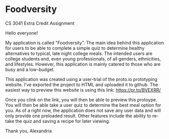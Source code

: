 # Foodversity
CS 3041 Extra Credit Assignment

Hello everyone! 

My application is called "Foodversity". The main idea behind this application for users to be able to complete a simple quiz to determine healthy alternatives to typical, late night college meals. The intended users are college students and, even young professionals, of all genders, ethnicities, and lifestyles. However, this application is mainly catered to those who are busy and a low-budget. 

This application was created using a user-trial of the proto.io prototyping website. I've exported the project to HTML and uploaded it to github. The easiest way to preview this website is using this link: https://pr.to/BVEXRR/

Once you clink on the link, you will then be able to preview this protoype. You will then be able take a user quiz to determine the best meal option for you. As of a right now, the application does not save any user data and will only provide one preloaded result. Other features include the ability to re-take the quiz and saving a recipe for later viewing. 

Thank you, 
Alexandria




